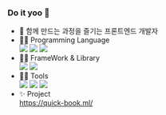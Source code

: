 ### Do it yoo 👋

- 🔭 함께 만드는 과정을 즐기는 프론트엔드 개발자  
- ✍🏻 Programming Language  
  <img src ="https://img.shields.io/badge/-javaScript-yellow"> <img src ="https://img.shields.io/badge/-HTML-blue"> <img src ="https://img.shields.io/badge/-CSS-green">
- ✍🏻 FrameWork & Library  
  <img src ="https://img.shields.io/badge/-React-navy"> <img src ="https://img.shields.io/badge/-reduxToolkit-grey">
- ✍🏻 Tools  
  <img src ="https://img.shields.io/badge/-Git-salmon"> <img src ="https://img.shields.io/badge/-postman-purple"> <img src ="https://img.shields.io/badge/-figma-orange">  
- ✨ Project  
  https://quick-book.ml/
